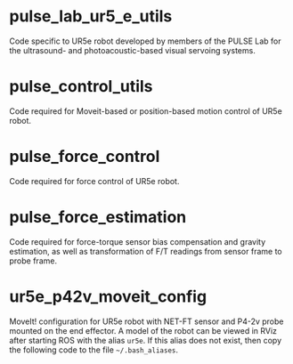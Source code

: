 # pulse\_lab\_ur5\_e\_utils

Code specific to UR5e robot developed by members of the PULSE Lab for the
ultrasound- and photoacoustic-based visual servoing systems.

# pulse\_control\_utils

Code required for Moveit-based or position-based motion control of UR5e robot.

# pulse\_force\_control

Code required for force control of UR5e robot.

# pulse\_force\_estimation

Code required for force-torque sensor bias compensation and gravity estimation, as well as transformation of F/T readings from sensor frame to probe frame.

# ur5e\_p42v\_moveit\_config

MoveIt! configuration for UR5e robot with NET-FT sensor and P4-2v probe mounted on the end effector. A model of the robot can be viewed in RViz after starting ROS with the alias `ur5e`. If this alias does not exist, then copy the following code to the file `~/.bash_aliases`.
